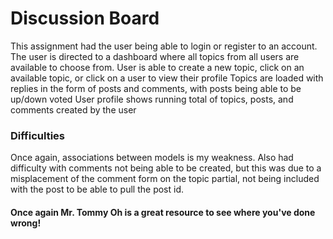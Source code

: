 # Discussion Board #
This assignment had the user being able to login or register to an account.
The user is directed to a dashboard where all topics from all users are available to choose from.
User is able to create a new topic, click on an available topic, or click on a user to view their profile
Topics are loaded with replies in the form of posts and comments, with posts being able to be up/down voted
User profile shows running total of topics, posts, and comments created by the user

### Difficulties ###
Once again, associations between models is my weakness.
Also had difficulty with comments not being able to be created, but this was due to a misplacement of the comment 
	form on the topic partial, not being included with the post to be able to pull the post id.


#### Once again Mr. Tommy Oh is a great resource to see where you've done wrong! ####